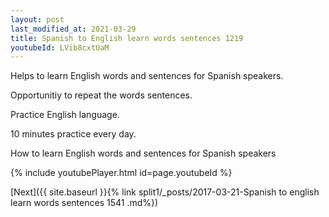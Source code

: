 ```yaml
---
layout: post
last_modified_at: 2021-03-29
title: Spanish to English learn words sentences 1219 
youtubeId: LVib8cxtUaM
---
```

 
 
Helps to learn English words and sentences for Spanish speakers.

Opportunitiy to repeat the words sentences. 

Practice English language. 
 
10 minutes practice every day. 
 
How to learn English words and sentences for Spanish speakers 
 
{% include youtubePlayer.html id=page.youtubeId %}
 
 
[Next]({{ site.baseurl }}{% link  split1/_posts/2017-03-21-Spanish to english learn words sentences 1541 .md%})
 
